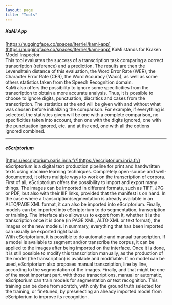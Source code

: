 ```yaml
---
layout: page
title: "Tools"
---
```


##### KaMi App 
[https://huggingface.co/spaces/lterriel/kami-app](https://huggingface.co/spaces/lterriel/kami-app)
KaMi stands for Kraken Model Inspector  
This tool evaluates the success of a transcription task comparing a correct transcription (reference) and a prediction. The results are then the Levenshtein distance of this evaluation, the Word Error Rate (WER), the Character Error Rate (CER), the Word Accuracy (Wacc), as well as some others statistics taken from the Speech Recognition domain.  
KaMi also offers the possibility to ignore some specificities from the transcription to obtain a more accurate analysis. Thus, it is possible to choose to ignore digits, punctuation, diacritics and cases from the transcription. The statistics at the end will be given with and without what was chosen before initializing the comparison. For example, if everything is selected, the statistics given will be one with a complete comparison, no specificities taken into account, then one with the digits ignored, one with the punctuation ignored, etc. and at the end, one with all the options ignored combined.


----------

##### eScriptorium
[https://escriptorium.paris.inria.fr/](https://escriptorium.inria.fr/)  
eScriptorium is a digital text production pipeline for print and handwritten texts using machine learning techniques. Completely open-source and well-documented, it offers multiple ways to work on the transcription of corpora.  
First of all, eScriptorium offers the possibility to import and export many things. The images can be imported in different formats, such as TIFF, JPG or PDF, but also with their IIIF links, provided that the manifest is on hand. In the case where a transcription/segmentation is already available in an ALTO/PAGE XML format, it can also be imported into eScriptorium. Finally, models can be imported into eScriptorium to do segmentation, transcription or training. The interface also allows us to export from it, whether it is the transcription once it is done (in PAGE XML, ALTO XML or text format), the images or the new models. In summary, everything that has been imported can usually be exported right back.  
With eScriptorium, it is possible to do automatic and manual transcription. If a model is available to segment and/or transcribe the corpus, it can be applied to the images after being imported on the interface. Once it is done, it is still possible to modify this transcription manually, as the production of the model (the transcription) is available and modifiable. If no model can be used, eScriptorium also proposes manual transcription, line by line, according to the segmentation of the images. 
Finally, and that might be one of the most important part, with those transcriptions, manual or automatic, eScriptorium can train models for segmentation or text recognition. This training can be done from scratch, with only the ground truth selected for the training, or finetuned, by preselecting an already imported model from eScriptorium to improve its recognition.